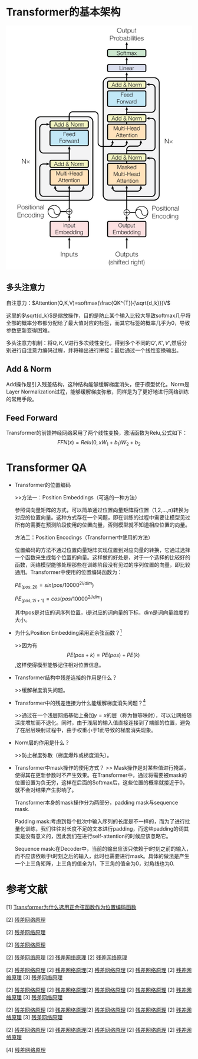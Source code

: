 # Transformer的基本架构

![Transformer](image/Transformer%20framework.png)


## 多头注意力
自注意力：$Attention(Q,K,V)=softmax(\frac{QK^{T}}{\sqrt{d_k}})V$

这里的$\sqrt{d_k}$是缩放操作，目的是防止某个输入比较大导致softmax几乎将全部的概率分布都分配给了最大值对应的标签，而其它标签的概率几乎为0，导致参数更新变得困难。

多头注意力机制：将$Q,K,V$进行多次线性变化，得到多个不同的$Q',K',V'$,然后分别进行自注意力编码过程，并将输出进行拼接；最后通过一个线性变换输出。

## Add & Norm
Add操作是引入残差结构，这种结构能够缓解梯度消失，便于模型优化。Norm是Layer Normalization过程，能够缓解梯度弥散，同样是为了更好地进行网络训练的常用手段。

## Feed Forward
Transformer的前馈神经网络采用了两个线性变换，激活函数为Relu,公式如下：$$ FFN(x)=Relu(0,xW_1+b_1)W_2+b_2 $$


# Transformer QA

* Transformer的位置编码
  
    \>>方法一：Position Embeddings（可选的一种方法）

    参照词向量矩阵的方式，可以简单通过位置向量矩阵将位置（1,2,...,n)转换为对应的位置向量。这种方式存在一个问题，即在训练的过程中需要让模型见过所有的需要在预测阶段使用的位置向量，否则模型就不知道相应位置的向量。

    方法二：Position Encodings（Transformer中使用的方法）

    位置编码的方法不通过位置向量矩阵实现位置到对应向量的转换，它通过选择一个函数来生成每个位置的向量。这样做的好处是，对于一个选择的比较好的函数，网络模型能够处理那些在训练阶段没有见过的序列位置的向量，即比较通用。Transformer中使用的位置编码函数为：

    $PE_{(pos, 2i)} = sin(pos/10000^{2i/dim})$

    $PE_{(pos, 2i + 1)} = cos(pos/10000^{2i/dim})$

    其中pos是对应的词序列位置，i是对应的词向量的下标，dim是词向量维度的大小。

* 为什么Position Embedding采用正余弦函数？[<sup>1</sup>](#残差网络-1)

    \>>因为有$$PE(pos+k)=PE(pos)+PE(k)$$,这样使得模型能够记住相对位置信息。


* Transformer结构中残差连接的作用是什么？

    \>\>缓解梯度消失问题。

* Transformer中的残差连接为什么能缓解梯度消失问题？[<sup>4</sup>]()
  
    \>>通过在一个浅层网络基础上叠加$y=x$的层（称为恒等映射），可以让网络随深度增加而不退化。同时，由于浅层的输入值直接连接到了端部的位置，避免了在层层映射过程中，由于权重小于1而导致的梯度消失现象。

* Norm层的作用是什么？

    \>>防止梯度弥散（梯度爆炸或梯度消失）。

* Transformer中mask操作的使用方式？
\>> Mask操作是对某些值进行掩盖，使得其在更新参数时不产生效果。在Transformer中，通过将需要被mask的位置设置为负无穷，这样在后面的Softmax后，这些位置的概率就接近于0，就不会对结果产生影响了。

    Transformer本身的mask操作分为两部分，padding mask与sequence mask.

    Padding mask:考虑到每个批次中输入序列的长度是不一样的，而为了进行批量化训练，我们往往对长度不足的文本进行padding，而这些padding的词其实是没有意义的，因此我们在进行self-attention的时候应该忽略它。

    Sequence mask:在Decoder中，当前的输出应该只依赖于t时刻之前的输入，而不应该依赖于t时刻之后的输入，此时也需要进行mask。具体的做法是产生一个上三角矩阵，上三角的值全为1，下三角的值全为0，对角线也为0.



# 参考文献

<div id="position-encoding-1"></div>

[1] [Transformer为什么选用正余弦函数作为位置编码函数](https://www.zhihu.com/question/347678607)



[2] [残差网络原理](https://blog.csdn.net/LEEANG121/article/details/104171683)

[2] [残差网络原理](https://blog.csdn.net/LEEANG121/article/details/104171683)

[2] [残差网络原理](https://blog.csdn.net/LEEANG121/article/details/104171683)


[2] [残差网络原理](https://blog.csdn.net/LEEANG121/article/details/104171683)
[2] [残差网络原理](https://blog.csdn.net/LEEANG121/article/details/104171683)
[2] [残差网络原理](https://blog.csdn.net/LEEANG121/article/details/104171683)



[2] [残差网络原理](https://blog.csdn.net/LEEANG121/article/details/104171683)
[2] [残差网络原理](https://blog.csdn.net/LEEANG121/article/details/104171683)[2] [残差网络原理](https://blog.csdn.net/LEEANG121/article/details/104171683)
[2] [残差网络原理](https://blog.csdn.net/LEEANG121/article/details/104171683)
[2] [残差网络原理](https://blog.csdn.net/LEEANG121/article/details/104171683)
[3] [残差网络原理](https://blog.csdn.net/LEEANG121/article/details/104171683)

[2] [残差网络原理](https://blog.csdn.net/LEEANG121/article/details/104171683)
[2] [残差网络原理](https://blog.csdn.net/LEEANG121/article/details/104171683)[2] [残差网络原理](https://blog.csdn.net/LEEANG121/article/details/104171683)
[2] [残差网络原理](https://blog.csdn.net/LEEANG121/article/details/104171683)
[2] [残差网络原理](https://blog.csdn.net/LEEANG121/article/details/104171683)
[3] [残差网络原理](https://blog.csdn.net/LEEANG121/article/details/104171683)

[2] [残差网络原理](https://blog.csdn.net/LEEANG121/article/details/104171683)
[2] [残差网络原理](https://blog.csdn.net/LEEANG121/article/details/104171683)[2] [残差网络原理](https://blog.csdn.net/LEEANG121/article/details/104171683)
[2] [残差网络原理](https://blog.csdn.net/LEEANG121/article/details/104171683)
[2] [残差网络原理](https://blog.csdn.net/LEEANG121/article/details/104171683)
[3] [残差网络原理](https://blog.csdn.net/LEEANG121/article/details/104171683)

[2] [残差网络原理](https://blog.csdn.net/LEEANG121/article/details/104171683)
[2] [残差网络原理](https://blog.csdn.net/LEEANG121/article/details/104171683)[2] [残差网络原理](https://blog.csdn.net/LEEANG121/article/details/104171683)
[2] [残差网络原理](https://blog.csdn.net/LEEANG121/article/details/104171683)
[2] [残差网络原理](https://blog.csdn.net/LEEANG121/article/details/104171683)

<div id="残差网络-1"></div>

[4] [残差网络原理](https://blog.csdn.net/LEEANG121/article/details/104171683)

